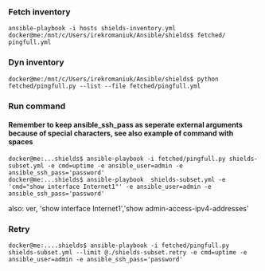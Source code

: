 ### Fetch inventory
```
ansible-playbook -i hosts shields-inventory.yml
docker@me:/mnt/c/Users/irekromaniuk/Ansible/shields$ fetched/
pingfull.yml
```
### Dyn inventory
```
docker@me:/mnt/c/Users/irekromaniuk/Ansible/shields$ python fetched/pingfull.py --list --file fetched/pingfull.yml
```
### Run command
#### Remember to keep ansible_ssh_pass as seperate external arguments because of special characters, see also example of command with spaces

```
docker@me:...shields$ ansible-playbook -i fetched/pingfull.py shields-subset.yml -e cmd=uptime -e ansible_user=admin -e ansible_ssh_pass='password'
docker@me:...shields$ ansible-playbook  shields-subset.yml -e 'cmd="show interface Internet1"' -e ansible_user=admin -e ansible_ssh_pass='password'
```
also: ver, 'show interface Internet1','show admin-access-ipv4-addresses'

### Retry 
```
docker@me:....shields$ ansible-playbook -i fetched/pingfull.py shields-subset.yml --limit @./shields-subset.retry -e cmd=uptime -e ansible_user=admin -e ansible_ssh_pass='password'
```